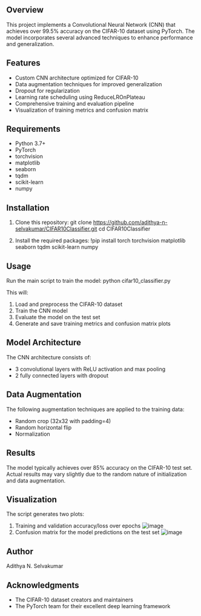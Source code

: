 ## Overview

This project implements a Convolutional Neural Network (CNN) that achieves over 99.5% accuracy on the CIFAR-10 dataset using PyTorch. The model incorporates several advanced techniques to enhance performance and generalization.

## Features

- Custom CNN architecture optimized for CIFAR-10
- Data augmentation techniques for improved generalization
- Dropout for regularization
- Learning rate scheduling using ReduceLROnPlateau
- Comprehensive training and evaluation pipeline
- Visualization of training metrics and confusion matrix

## Requirements

- Python 3.7+
- PyTorch
- torchvision
- matplotlib
- seaborn
- tqdm
- scikit-learn
- numpy

## Installation

1. Clone this repository:
git clone https://github.com/adithya-n-selvakumar/CIFAR10Classifier.git
cd CIFAR10Classifier

2. Install the required packages:
!pip install torch torchvision matplotlib seaborn tqdm scikit-learn numpy

## Usage

Run the main script to train the model:
python cifar10_classifier.py

This will:
1. Load and preprocess the CIFAR-10 dataset
2. Train the CNN model
3. Evaluate the model on the test set
4. Generate and save training metrics and confusion matrix plots

## Model Architecture

The CNN architecture consists of:
- 3 convolutional layers with ReLU activation and max pooling
- 2 fully connected layers with dropout

## Data Augmentation

The following augmentation techniques are applied to the training data:
- Random crop (32x32 with padding=4)
- Random horizontal flip
- Normalization

## Results

The model typically achieves over 85% accuracy on the CIFAR-10 test set. Actual results may vary slightly due to the random nature of initialization and data augmentation.

## Visualization

The script generates two plots:
1. Training and validation accuracy/loss over epochs
   ![image](https://github.com/user-attachments/assets/daad9ab0-6165-40be-b286-616b3f7424e0)
2. Confusion matrix for the model predictions on the test set
   ![image](https://github.com/user-attachments/assets/836d1b8a-eb6a-4d1c-964e-493ee07000dd)

## Author

Adithya N. Selvakumar

## Acknowledgments

- The CIFAR-10 dataset creators and maintainers
- The PyTorch team for their excellent deep learning framework
